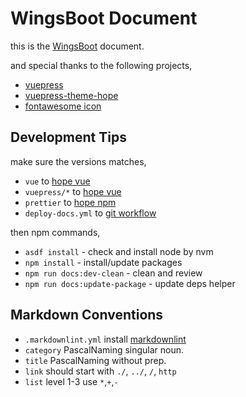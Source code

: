 # WingsBoot Document

this is the [WingsBoot](https://github.com/trydofor/professional-wings) document.

and special thanks to the following projects,

* [vuepress](https://v2.vuepress.vuejs.org/zh)
* [vuepress-theme-hope](https://theme-hope.vuejs.press/)
* [fontawesome icon](https://fontawesome.com/search?o=r&m=free&f=brands%2Cclassic)

## Development Tips

make sure the versions matches,

* `vue` to [hope vue]
* `vuepress/*` to [hope vue]
* `prettier` to [hope npm]
* `deploy-docs.yml` to [git workflow]

then npm commands,

* `asdf install` - check and install node by nvm
* `npm install` - install/update packages
* `npm run docs:dev-clean` - clean and review
* `npm run docs:update-package` - update deps helper

[hope vue]: https://github.com/vuepress-theme-hope/vuepress-theme-hope/blob/main/pnpm-workspace.yaml
[hope cli]: https://github.com/vuepress-theme-hope/vuepress-theme-hope/blob/main/packages/create/package.json
[hope npm]: https://github.com/vuepress-theme-hope/vuepress-theme-hope/blob/main/package.json
[git workflow]: https://github.com/vuepress-theme-hope/vuepress-theme-hope/blob/main/packages/create/src/config/workflow.ts

## Markdown Conventions

* `.markdownlint.yml` install [markdownlint](https://marketplace.visualstudio.com/items?itemName=DavidAnson.vscode-markdownlint)
* `category` PascalNaming singular noun.
* `title` PascalNaming without prep.
* `link` should start with `./`, `../`, `/`, `http`
* `list` level 1-3 use `*`,`+`,`-`
